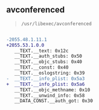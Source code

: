 ## avconferenced

> `/usr/libexec/avconferenced`

```diff

-2055.48.1.11.1
+2055.53.1.0.0
   __TEXT.__text: 0x12c
   __TEXT.__auth_stubs: 0x50
   __TEXT.__objc_stubs: 0x40
   __TEXT.__const: 0x40
   __TEXT.__oslogstring: 0x39
-  __TEXT.__info_plist: 0x5a3
+  __TEXT.__info_plist: 0x5a6
   __TEXT.__objc_methname: 0x10
   __TEXT.__unwind_info: 0x58
   __DATA_CONST.__auth_got: 0x30

```
